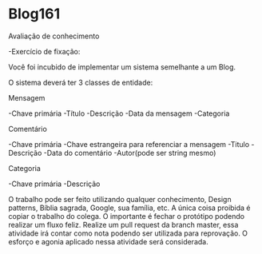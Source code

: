 # Blog161
Avaliação de conhecimento


-Exercício de fixação:

Você foi incubido de implementar um sistema semelhante a um Blog.

O sistema deverá ter 3 classes de entidade:

Mensagem

-Chave primária
-Título
-Descrição
-Data da mensagem
-Categoria

Comentário

-Chave primária
-Chave estrangeira para referenciar a mensagem
-Titulo
-Descrição
-Data do comentário
-Autor(pode ser string mesmo)

Categoria

-Chave primária
-Descrição


O trabalho pode ser feito utilizando qualquer conhecimento, Design patterns, Bíblia sagrada, Google, sua família, etc. A única coisa proibida é copiar o trabalho do colega. O importante é fechar o protótipo podendo realizar um fluxo feliz. Realize um pull request da branch master, essa atividade irá contar como nota podendo ser utilizada para reprovação. O esforço e agonia aplicado nessa atividade será considerada.





